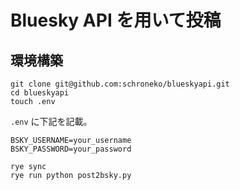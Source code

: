 # Bluesky API を用いて投稿

## 環境構築

```
git clone git@github.com:schroneko/blueskyapi.git
cd blueskyapi
touch .env
```

`.env` に下記を記載。

```
BSKY_USERNAME=your_username
BSKY_PASSWORD=your_password
```

```
rye sync
rye run python post2bsky.py
```
